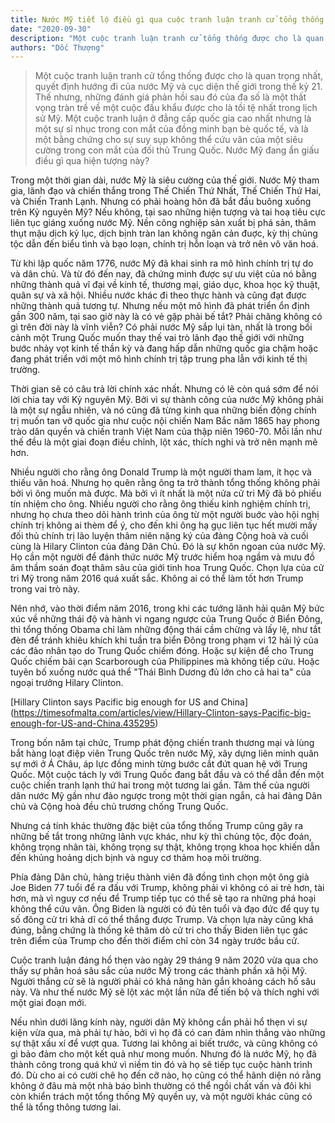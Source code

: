 ```yaml
---
title: Nước Mỹ tiết lộ điều gì qua cuộc tranh luận tranh cử tổng thống Trump-Biden?
date: "2020-09-30"
description: "Một cuộc tranh luận tranh cử tổng thống được cho là quan trọng nhất, quyết định hướng đi của nước Mỹ và cục diện thế giới trong thế kỷ 21. Thế nhưng, những đánh giá phản hồi sau đó của đa số là một thất vọng tràn trề về một cuộc đấu khẩu được cho là tồi tệ nhất trong lịch sử Mỹ. Một cuộc tranh luận ở đẳng cấp quốc gia cao nhất nhưng là một sự sỉ nhục trong con mắt của đồng minh bạn bè quốc tế, và là bằng chứng cho sự suy sụp không thể cứu vãn của một siêu cường trong con mắt của đối thủ Trung Quốc. Nước Mỹ ẩn giấu điều gì qua hiện tượng này?"
authors: "Dốc Thượng"
---
```


>Một cuộc tranh luận tranh cử tổng thống được cho là quan trọng nhất, quyết định hướng đi của nước Mỹ và cục diện thế giới trong thế kỷ 21. Thế nhưng, những đánh giá phản hồi sau đó của đa số là một thất vọng tràn trề về một cuộc đấu khẩu được cho là tồi tệ nhất trong lịch sử Mỹ. Một cuộc tranh luận ở đẳng cấp quốc gia cao nhất nhưng là một sự sỉ nhục trong con mắt của đồng minh bạn bè quốc tế, và là một bằng chứng cho sự suy sụp không thể cứu vãn của một siêu cường trong con mắt của đối thủ Trung Quốc. Nước Mỹ đang ẩn giấu điều gì qua hiện tượng này?

Trong một thời gian dài, nước Mỹ là siêu cường của thế giới. Nước Mỹ tham gia, lãnh đạo và chiến thắng trong Thế Chiến Thứ Nhất, Thế Chiến Thứ Hai, và Chiến Tranh Lạnh. Nhưng có phải hoàng hôn đã bắt đầu buông xuống trên Kỷ nguyên Mỹ? Nếu không, tại sao những hiện tượng và tai hoạ tiêu cực liên tục giáng xuống nước Mỹ. Nền công nghiệp sản xuất bị phá sản, thâm thụt mậu dịch kỷ lục, dịch bịnh tràn lan không ngăn cản đuợc, kỳ thị chủng tộc dẫn đến biểu tình và bạo loạn, chính trị hỗn loạn và trở nên vô văn hoá.

Từ khi lập quốc năm 1776, nước Mỹ đã khai sinh ra mô hình chính trị tự do và dân chủ. Và từ đó đến nay, đã chứng minh được sự ưu việt của nó bằng những thành quả vĩ đại về kinh tế, thương mại, giáo dục, khoa học kỹ thuật, quân sự và xã hội. Nhiều nước khác đi theo thực hành và cũng đạt được những thành quả tương tự. Nhưng nếu một mô hình đã phát triển ổn định gần 300 năm, tại sao giờ này là có vẻ gặp phải bế tắt? Phải chăng không có gì trên đời này là vĩnh viễn? Có phải nước Mỹ sắp lụi tàn, nhất là trong bối cảnh một Trung Quốc muốn thay thế vai trò lãnh đạo thế giới với những bước nhảy vọt kinh tế thần kỳ và đang hấp dẫn những quốc gia chậm hoặc đang phát triển với một mô hình chính trị tập trung pha lẫn với kinh tế thị trường.

Thời gian sẽ có câu trả lời chính xác nhất. Nhưng có lẽ còn quá sớm để nói lời chia tay với Kỷ nguyên Mỹ. Bởi vì sự thành công của nước Mỹ không phải là một sự ngẫu nhiên, và nó cũng đã từng kinh qua những biến động chính trị muốn tan vỡ quốc gia như cuộc nội chiến Nam Bắc năm 1865 hay phong trào dân quyền và chiến tranh Việt Nam của thập niên 1960-70. Mỗi lần như thế đều là một giai đoạn điều chỉnh, lột xác, thích nghi và trở nên mạnh mẽ hơn.

Nhiều người cho rằng ông Donald Trump là một người tham lam, ít học và thiếu văn hoá. Nhưng họ quên rằng ông ta trở thành tổng thống không phải bởi vì ông muốn mà được. Mà bởi vì ít nhất là một nửa cử tri Mỹ đã bỏ phiếu tín nhiệm cho ông. Nhiều người cho rằng ông thiếu kinh nghiệm chính trị, nhưng họ chưa theo dõi hành trình của ông từ một người buớc vào hội nghị chính trị không ai thèm để ý, cho đến khi ông hạ gục liên tục hết mười mấy đối thủ chính trị lão luyện thâm niên nặng ký của đảng Cộng hoà và cuối cùng là Hilary Clinton của đảng Dân Chủ. Đó là sự khôn ngoan của nước Mỹ. Họ cần một người để đánh thức nước Mỹ trước hiểm hoạ ngầm và mưu đồ âm thầm soán đoạt thâm sâu của giới tinh hoa Trung Quốc. Chọn lựa của cử tri Mỹ trong năm 2016 quá xuất sắc. Không ai có thể làm tốt hơn Trump trong vai trò này. 

Nên nhớ, vào thời điểm năm 2016, trong khi các tướng lãnh hải quân Mỹ bức xúc về những thái độ và hành vi ngang ngược của Trung Quốc ở Biển Đông, thì tổng thống Obama chỉ làm những động thái cầm chừng và lấy lệ, như tắt đèn để tránh khiêu khích khi tuần tra biển Đông trong phạm vi 12 hải lý của các đảo nhân tạo do Trung Quốc chiếm đóng. Hoặc sự kiện để cho Trung Quốc chiếm bãi cạn Scarborough của Philippines mà không tiếp cứu. Hoặc tuyên bố xuống nước quá thể "Thái Bình Dương đủ lớn cho cả hai ta" của ngoại trưởng Hilary Clinton.

[Hillary Clinton says Pacific big enough for US and China] (https://timesofmalta.com/articles/view/Hillary-Clinton-says-Pacific-big-enough-for-US-and-China.435295)

Trong bốn năm tại chức, Trump phát động chiến tranh thương mại và lùng bắt hàng loạt điệp viên Trung Quốc trên nước Mỹ, xây dựng liên minh quân sự mới ở Á Châu, áp lực đồng minh từng bước cắt đứt quan hệ với Trung Quốc. Một cuộc tách ly với Trung Quốc đang bắt đầu và có thể dẫn đến một cuộc chiến tranh lạnh thứ hai trong một tương lai gần. Tâm thế của người dân nước Mỹ gần như đảo ngược trong một thời gian ngắn, cả hai đảng Dân chủ và Cộng hoà đều chủ trương chống Trung Quốc.

Nhưng cá tính khác thường đặc biệt của tổng thống Trump cũng gây ra những bế tắt trong những lãnh vực khác, như kỳ thì chủng tộc, độc đoán, không trọng nhân tài, không trọng sự thật, không trọng khoa học khiến dẫn đến khủng hoảng dịch bịnh và nguy cơ thảm hoạ môi trường.

Phía đảng Dân chủ, hàng triệu thành viên đã đồng tình chọn một ông già Joe Biden 77 tuổi để ra đấu với Trump, không phải vì không có ai trẻ hơn, tài hơn, mà vì nguy cơ nếu để Trump tiếp tục có thể sẽ tạo ra những phá hoại không thể cứu vãn. Ông Biden là người có đủ tên tuổi và đạo đức để quy tụ số đông cử tri khả dĩ có thể thắng được Trump. Và chọn lựa này cũng khá đúng, bằng chứng là thống kê thăm dò cử tri cho thấy Biden liên tục gác trên điểm của Trump cho đến thời điểm chỉ còn 34 ngày trước bầu cử.

Cuộc tranh luận đáng hổ thẹn vào ngày 29 tháng 9 năm 2020 vừa qua cho thấy sự phân hoá sâu sắc của nước Mỹ trong các thành phần xã hội Mỹ. Người thắng cử sẽ là người phải có khả năng hàn gắn khoảng cách hố sâu này. Và như thế nước Mỹ sẽ lột xác một lần nữa để tiến bộ và thích nghi với một giai đoạn mới. 

Nếu nhìn dưới lăng kính này, người dân Mỹ không cần phải hổ thẹn vì sự kiện vừa qua, mà phải tự hào, bởi vì họ đã có can đảm nhìn thẳng vào những sự thật xấu xí để vượt qua. Tương lai không ai biết trước, và cũng không có gì bảo đảm cho một kết quả như mong muốn. Nhưng đó là nước Mỹ, họ đã thành công trong quá khứ vì niềm tin đó và họ sẽ tiếp tục cuộc hành trình đó. Dù cho ai có cười chê họ đến cỡ nào, họ cũng có thể hãnh diện nó rằng không ở đâu mà một nhà báo bình thường có thể ngồi chất vấn và đôi khi còn khiển trách một tổng thống Mỹ quyền uy, và một người khác cũng có thể là tổng thông tương lai.






